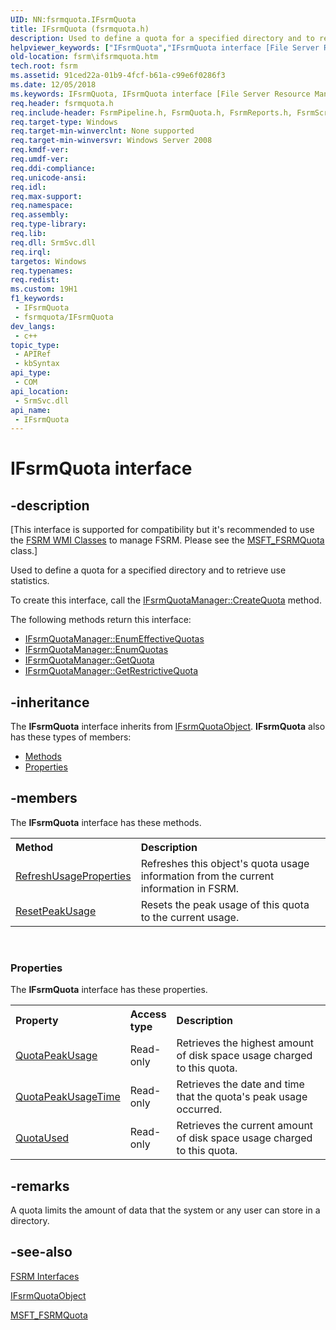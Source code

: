 ```yaml
---
UID: NN:fsrmquota.IFsrmQuota
title: IFsrmQuota (fsrmquota.h)
description: Used to define a quota for a specified directory and to retrieve use statistics.
helpviewer_keywords: ["IFsrmQuota","IFsrmQuota interface [File Server Resource Manager]","IFsrmQuota interface [File Server Resource Manager]","described","fs.ifsrmquota","fsrm.ifsrmquota","fsrm/IFsrmQuota"]
old-location: fsrm\ifsrmquota.htm
tech.root: fsrm
ms.assetid: 91ced22a-01b9-4fcf-b61a-c99e6f0286f3
ms.date: 12/05/2018
ms.keywords: IFsrmQuota, IFsrmQuota interface [File Server Resource Manager], IFsrmQuota interface [File Server Resource Manager],described, fs.ifsrmquota, fsrm.ifsrmquota, fsrm/IFsrmQuota
req.header: fsrmquota.h
req.include-header: FsrmPipeline.h, FsrmQuota.h, FsrmReports.h, FsrmScreen.h
req.target-type: Windows
req.target-min-winverclnt: None supported
req.target-min-winversvr: Windows Server 2008
req.kmdf-ver: 
req.umdf-ver: 
req.ddi-compliance: 
req.unicode-ansi: 
req.idl: 
req.max-support: 
req.namespace: 
req.assembly: 
req.type-library: 
req.lib: 
req.dll: SrmSvc.dll
req.irql: 
targetos: Windows
req.typenames: 
req.redist: 
ms.custom: 19H1
f1_keywords:
 - IFsrmQuota
 - fsrmquota/IFsrmQuota
dev_langs:
 - c++
topic_type:
 - APIRef
 - kbSyntax
api_type:
 - COM
api_location:
 - SrmSvc.dll
api_name:
 - IFsrmQuota
---
```


# IFsrmQuota interface


## -description

<p class="CCE_Message">[This interface is supported for compatibility but it's recommended to use the 
    <a href="https://docs.microsoft.com/previous-versions/windows/desktop/fsrm/fsrm-wmi-classes">FSRM WMI Classes</a> to manage FSRM. Please see the 
    <a href="https://docs.microsoft.com/previous-versions/windows/desktop/fsrm/msft-fsrmquota">MSFT_FSRMQuota</a> class.]

Used to define a quota for a specified directory and to retrieve use statistics. 

To create this interface, call the 
    <a href="https://docs.microsoft.com/previous-versions/windows/desktop/api/fsrmquota/nf-fsrmquota-ifsrmquotamanager-createquota">IFsrmQuotaManager::CreateQuota</a> method.

The following methods return this interface:
<ul>
<li>
<a href="https://docs.microsoft.com/previous-versions/windows/desktop/api/fsrmquota/nf-fsrmquota-ifsrmquotamanager-enumeffectivequotas">IFsrmQuotaManager::EnumEffectiveQuotas</a>
</li>
<li>
<a href="https://docs.microsoft.com/previous-versions/windows/desktop/api/fsrmquota/nf-fsrmquota-ifsrmquotamanager-enumquotas">IFsrmQuotaManager::EnumQuotas</a>
</li>
<li>
<a href="https://docs.microsoft.com/previous-versions/windows/desktop/api/fsrmquota/nf-fsrmquota-ifsrmquotamanager-getquota">IFsrmQuotaManager::GetQuota</a>
</li>
<li>
<a href="https://docs.microsoft.com/previous-versions/windows/desktop/api/fsrmquota/nf-fsrmquota-ifsrmquotamanager-getrestrictivequota">IFsrmQuotaManager::GetRestrictiveQuota</a>
</li>
</ul>

## -inheritance

The <b xmlns:loc="http://microsoft.com/wdcml/l10n">IFsrmQuota</b> interface inherits from <a href="https://docs.microsoft.com/previous-versions/windows/desktop/api/fsrmquota/nn-fsrmquota-ifsrmquotaobject">IFsrmQuotaObject</a>. <b>IFsrmQuota</b> also has these types of members:
<ul>
<li><a href="https://docs.microsoft.com/">Methods</a></li>
<li><a href="https://docs.microsoft.com/">Properties</a></li>
</ul>

## -members

The <b>IFsrmQuota</b> interface has these methods.
<table class="members" id="memberListMethods">
<tr>
<th align="left" width="37%">Method</th>
<th align="left" width="63%">Description</th>
</tr>
<tr data="declared;">
<td align="left" width="37%">
<a href="https://docs.microsoft.com/previous-versions/windows/desktop/api/fsrmquota/nf-fsrmquota-ifsrmquota-refreshusageproperties">RefreshUsageProperties</a>
</td>
<td align="left" width="63%">
Refreshes this object's quota usage information from the current information in FSRM.

</td>
</tr>
<tr data="declared;">
<td align="left" width="37%">
<a href="https://docs.microsoft.com/previous-versions/windows/desktop/api/fsrmquota/nf-fsrmquota-ifsrmquota-resetpeakusage">ResetPeakUsage</a>
</td>
<td align="left" width="63%">
Resets the peak usage of this quota to the current usage.

</td>
</tr>
</table> 
<h3><a id="properties"></a>Properties</h3>The <b xmlns:loc="http://microsoft.com/wdcml/l10n">IFsrmQuota</b> interface has these properties.
<table class="members" id="memberListProperties">
<tr>
<th align="left" width="27%">Property</th>
<th align="left" width="10%">Access type</th>
<th align="left" width="63%">Description</th>
</tr>
<tr data="declared;">
<td align="left" width="27%" xml:space="preserve">

<a href="https://docs.microsoft.com/previous-versions/windows/desktop/api/fsrmquota/nf-fsrmquota-ifsrmquota-get_quotapeakusage">QuotaPeakUsage</a>


</td>
<td align="left" width="10%">
Read-only

</td>
<td align="left" width="63%">
Retrieves the highest amount of disk space usage charged to this quota.

</td>
</tr>
<tr data="declared;">
<td align="left" width="27%" xml:space="preserve">

<a href="https://docs.microsoft.com/previous-versions/windows/desktop/api/fsrmquota/nf-fsrmquota-ifsrmquota-get_quotapeakusagetime">QuotaPeakUsageTime</a>


</td>
<td align="left" width="10%">
Read-only

</td>
<td align="left" width="63%">
Retrieves the date and time that the quota's peak usage occurred.

</td>
</tr>
<tr data="declared;">
<td align="left" width="27%" xml:space="preserve">

<a href="https://docs.microsoft.com/previous-versions/windows/desktop/api/fsrmquota/nf-fsrmquota-ifsrmquota-get_quotaused">QuotaUsed</a>


</td>
<td align="left" width="10%">
Read-only

</td>
<td align="left" width="63%">
Retrieves the current amount of disk space usage charged to this quota.

</td>
</tr>
</table>

## -remarks

A quota limits the amount of data that the system or any user can store in a directory.

## -see-also

<a href="https://docs.microsoft.com/previous-versions/windows/desktop/fsrm/fsrm-interfaces">FSRM Interfaces</a>



<a href="https://docs.microsoft.com/previous-versions/windows/desktop/api/fsrmquota/nn-fsrmquota-ifsrmquotaobject">IFsrmQuotaObject</a>



<a href="https://docs.microsoft.com/previous-versions/windows/desktop/fsrm/msft-fsrmquota">MSFT_FSRMQuota</a>

